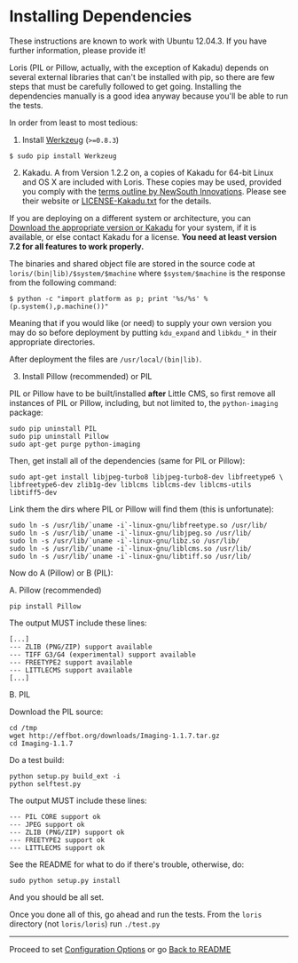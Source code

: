 Installing Dependencies
=======================

These instructions are known to work with Ubuntu 12.04.3. If you have further information, please provide it!

Loris (PIL or Pillow, actually, with the exception of Kakadu) depends on several external libraries that can't be installed with pip, so there are few steps that must be carefully followed to get going. Installing the dependencies manually is a good idea anyway because you'll be able to run the tests.

In order from least to most tedious:

 1. Install [Werkzeug](http://goo.gl/3IWJn) (`>=0.8.3`)

 ```
 $ sudo pip install Werkzeug
 ```

 2. Kakadu. A from Version 1.2.2 on, a copies of Kakadu for 64-bit Linux and OS X are included with Loris. These copies may be used, provided you comply with the [terms outline by NewSouth Innovations](http://www.kakadusoftware.com/index.php?option=com_content&task=view&id=26&Itemid=22). Please see their website or [LICENSE-Kakadu.txt](https://github.com/pulibrary/loris/blob/development/LICENSE-Kakadu.txt) for the details. 

 If you are deploying on a different system or architecture, you can [Download the appropriate version or Kakadu](http://goo.gl/owJN8) for your system, if it is available, or else contact Kakadu for a license. **You need at least version 7.2 for all features to work properly.**

 The binaries and shared object file are stored in the source code at `loris/(bin|lib)/$system/$machine` where `$system/$machine` is the response from the following command:

 ```
 $ python -c "import platform as p; print '%s/%s' % (p.system(),p.machine())"
 ```

 Meaning that if you would like (or need) to supply your own version you may do so before deployment by putting `kdu_expand` and `libkdu_*` in their appropriate directories.

 After deployment the files are `/usr/local/(bin|lib)`.

 3. Install Pillow (recommended) or PIL

 PIL or Pillow have to be built/installed **after** Little CMS, so first remove all instances of PIL or Pillow, including, but not limited to, the `python-imaging` package:

 ```
 sudo pip uninstall PIL
 sudo pip uninstall Pillow
 sudo apt-get purge python-imaging
 ``` 

 Then, get install all of the dependencies (same for PIL or Pillow): 

 ```
 sudo apt-get install libjpeg-turbo8 libjpeg-turbo8-dev libfreetype6 \
 libfreetype6-dev zlib1g-dev liblcms liblcms-dev liblcms-utils libtiff5-dev
 ``` 

 Link them the dirs where PIL or Pillow will find them (this is unfortunate): 

 ```
 sudo ln -s /usr/lib/`uname -i`-linux-gnu/libfreetype.so /usr/lib/
 sudo ln -s /usr/lib/`uname -i`-linux-gnu/libjpeg.so /usr/lib/
 sudo ln -s /usr/lib/`uname -i`-linux-gnu/libz.so /usr/lib/
 sudo ln -s /usr/lib/`uname -i`-linux-gnu/liblcms.so /usr/lib/
 sudo ln -s /usr/lib/`uname -i`-linux-gnu/libtiff.so /usr/lib/
 ``` 

 Now do A (Pillow) or B (PIL):

 A. Pillow (recommended)

 ```
 pip install Pillow
 ```

 The output MUST include these lines: 

 ```
 [...]
 --- ZLIB (PNG/ZIP) support available
 --- TIFF G3/G4 (experimental) support available
 --- FREETYPE2 support available
 --- LITTLECMS support available
 [...]
 ```

 B. PIL

 Download the PIL source: 
 
 ```
 cd /tmp
 wget http://effbot.org/downloads/Imaging-1.1.7.tar.gz
 cd Imaging-1.1.7
 ```
 
 Do a test build:
 
 ```
 python setup.py build_ext -i
 python selftest.py
 ``` 

 The output MUST include these lines: 

 ```
 --- PIL CORE support ok
 --- JPEG support ok
 --- ZLIB (PNG/ZIP) support ok
 --- FREETYPE2 support ok
 --- LITTLECMS support ok
 ``` 

 See the README for what to do if there's trouble, otherwise, do: 

 ```
 sudo python setup.py install
 ``` 

 And you should be all set.

Once you done all of this, go ahead and run the tests. From the `loris` directory (not `loris/loris`) run `./test.py`

* * *

Proceed to set [Configuration Options](configuration.md) or go [Back to README](../README.md)
